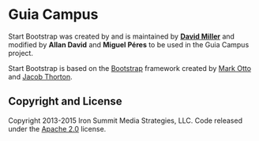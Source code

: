 # Guia Campus

Start Bootstrap was created by and is maintained by [**David Miller**](https://github.com/davidtmiller) and modified by **Allan David** and **Miguel Péres** to be used in the Guia Campus project.

Start Bootstrap is based on the [Bootstrap](http://getbootstrap.com/) framework created by [Mark Otto](https://twitter.com/mdo) and [Jacob Thorton](https://twitter.com/fat).

## Copyright and License

Copyright 2013-2015 Iron Summit Media Strategies, LLC. Code released under the [Apache 2.0](https://github.com/IronSummitMedia/startbootstrap-landing-page/blob/gh-pages/LICENSE) license.